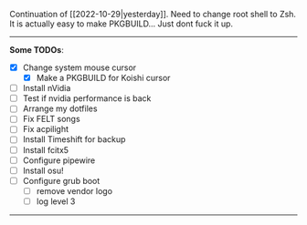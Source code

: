 Continuation of [[2022-10-29|yesterday]].
Need to change root shell to Zsh.
It is actually easy to make PKGBUILD... Just dont fuck it up.

---
**Some TODOs**:
- [x] Change system mouse cursor
	- [x] Make a PKGBUILD for Koishi cursor
- [ ] Install nVidia 
- [ ] Test if nvidia performance is back
- [ ] Arrange my dotfiles
- [ ] Fix FELT songs
- [ ] Fix acpilight
- [ ] Install Timeshift for backup
- [ ] Install fcitx5
- [ ] Configure pipewire
- [ ] Install osu!
- [ ] Configure grub boot
	- [ ] remove vendor logo
	- [ ] log level 3

---


